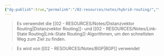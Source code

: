 ```yaml
---
{"dg-publish":true,"permalink":"/02-resources/notes/hybrid-routing/","tags":["netzwerk/protocol"],"noteIcon":"","updated":"2025-07-12T13:31:41.297+02:00"}
---
```


>Es verwendet die [[02 - RESOURCES/Notes/Distanzvektor Routing\|Distanzvektor Routing]]- und [[02 - RESOURCES/Notes/Link-State Routing\|Link-State Routing]]-Algorithmen, um den schnellsten Weg zum Ziel zu finden.

>Es wird von [[02 - RESOURCES/Notes/BGP\|BGP]] verwendet 